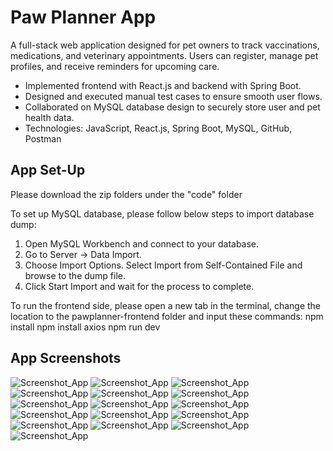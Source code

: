 # Paw Planner App
A full-stack web application designed for pet owners to track vaccinations, medications, and veterinary appointments.
Users can register, manage pet profiles, and receive reminders for upcoming care.

- Implemented frontend with React.js and backend with Spring Boot.
- Designed and executed manual test cases to ensure smooth user flows.
- Collaborated on MySQL database design to securely store user and pet health data.
- Technologies: JavaScript, React.js, Spring Boot, MySQL, GitHub, Postman

## App Set-Up
Please download the zip folders under the "code" folder

To set up MySQL database, please follow below steps to import database dump:
1. Open MySQL Workbench and connect to your database.
2. Go to Server → Data Import.
3. Choose Import Options. Select Import from Self-Contained File and browse to the dump file.
4. Click Start Import and wait for the process to complete.

To run the frontend side, please open a new tab in the terminal, change the location to the pawplanner-frontend folder and input these commands:
npm install
npm install axios
npm run dev

## App Screenshots

![Screenshot_App](images/screen1.png)
![Screenshot_App](images/screen2.png)
![Screenshot_App](images/screen3.png)
![Screenshot_App](images/screen4.png)
![Screenshot_App](images/screen5.png)
![Screenshot_App](images/screen6.png)
![Screenshot_App](images/screen7.png)
![Screenshot_App](images/screen8.png)
![Screenshot_App](images/screen9.png)
![Screenshot_App](images/screen10.png)
![Screenshot_App](images/screen11.png)
![Screenshot_App](images/screen12.png)
![Screenshot_App](images/screen13.png)
![Screenshot_App](images/screen14.png)
![Screenshot_App](images/screen15.png)
![Screenshot_App](images/screen16.png)
